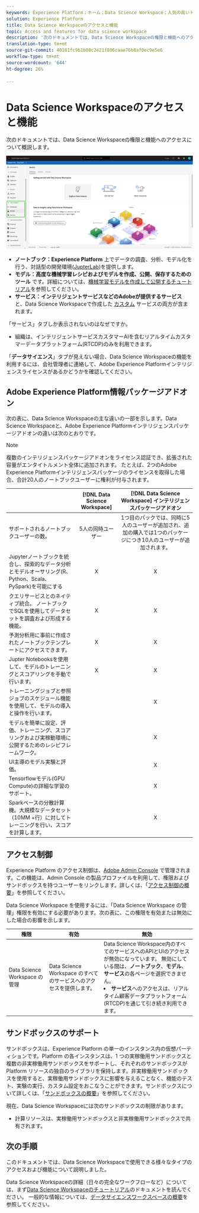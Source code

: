 ```yaml
---
keywords: Experience Platform；ホーム；Data Science Workspace；人気の高いトピック；アクセス制御；サンドボックス；インテリジェンスパック；dsw機能；dswアクセス；Adobe Experience Platformインテリジェンス；インテリジェンス；aepインテリジェンスパッケージ
solution: Experience Platform
title: Data Science Workspaceのアクセスと機能
topic: Access and features for data science workspace
description: '次のドキュメントでは、Data Science Workspaceの権限と機能へのアクセスについて概説します。 '
translation-type: tm+mt
source-git-commit: 40181fc9b1b08c2e21f806caae76b8af0ec9e5e6
workflow-type: tm+mt
source-wordcount: '644'
ht-degree: 26%

---
```



# Data Science Workspaceのアクセスと機能

次のドキュメントでは、Data Science Workspaceの権限と機能へのアクセスについて概説します。

![DSWタブ](./images/access/platform-tabs.png)

- **ノートブック：Experience Platform** 上でデータの調査、分析、モデル化を行う、対話型の開発環境([JupterLab](./jupyterlab/overview.md))を提供します。
- **モデル：高度な機械学習レシピおよびモデルを作成、公開、保存するためのツール** です。詳細については、[機械学習モデルを作成して公開するチュートリアル](./models-recipes/create-publish-model.md)を参照してください。
- **サービス：インテリジェントサービスなどのAdobeが提供するサービス** と、Data Science Workspaceで作成した [カスタム](../intelligent-services/home.md) サービスの両方が含まれます。

「サービス」タブしか表示されないのはなぜですか。

- 組織は、インテリジェントサービスカスタマーAIを含むリアルタイムカスタマーデータプラットフォーム(RTCDP)のみを利用できます。

「**データサイエンス**」タブが見えない場合、Data Science Workspaceの機能を利用するには、会社管理者に連絡して、Adobe Experience Platformインテリジェンスライセンスがあるかどうかを確認してください。

## Adobe Experience Platform情報パッケージアドオン

次の表に、Data Science Workspaceの主な違いの一部を示します。Data Science Workspaceと、Adobe Experience Platformインテリジェンスパッケージアドオンの違いは次のとおりです。

>[!NOTE]
>
>複数のインテリジェンスパッケージアドオンをライセンス認証でき、拡張された容量がエンタイトルメント全体に追加されます。 たとえば、2つのAdobe Experience Platformインテリジェンスパッケージのライセンスを取得した場合、合計20人のノートブックユーザーに権利が付与されます。

|  | [!DNL Data Science Workspace] | [!DNL Data Science Workspace] インテリジェンスパッケージアドオン |
| --- | :---: | :---: |
| サポートされるノートブックユーザーの数。 | 5人の同時ユーザー | 1つ目のパックでは、同時に5人のユーザーが追加され、追加の購入では1つのパッケージにつき10人のユーザーが追加されます。 |
| Jupyterノートブックを統合し、探索的なデータ分析とモデルオーサリング(R、Python、Scala、PySpark)を可能にする | X | X |
| クエリサービスとのネイティブ統合。 ノートブックでSQLを使用してデータセットを調査および形成する機能。 | X | X |
| 予測分析用に事前に作成されたノートブックテンプレートにアクセスできます。 | X | X |
| Jupter Notebooksを使用して、モデルのトレーニングとスコアリングを手動で行います。 | X | X |
| トレーニングジョブと参照ジョブのスケジュール機能を使用して、モデルの導入と操作を行います。 |  | X |
| モデルを簡単に設定、評価、トレーニング、スコアリングおよび実稼動環境に公開するためのレシピフレームワーク。 |  | X |
| UI主導のモデル実験と評価。 |  | X |
| Tensorflowモデル(GPU Compute)の詳細な学習のサポート。 |  | X |
| Sparkベースの分散計算機。大規模なデータセット（10MM +行）に対してトレーニングを行い、スコアを計算します。 |  | X |

## アクセス制御

Experience Platform のアクセス制御は、[Adobe Admin Console](https://adminconsole.adobe.com) で管理されます。この機能は、Admin Console の製品プロファイルを利用して、権限およびサンドボックスを持つユーザーをリンクします。詳しくは、「[アクセス制御の概要](../access-control/home.md)」を参照してください。

 Data Science Workspace を使用するには、「Data Science Workspace の管理」権限を有効にする必要があります。次の表に、この権限を有効または無効にした場合の影響を示します。

| 権限 | 有効 | 無効 |
|---|---|---|
| Data Science Workspace の管理 | Data Science Workspace のすべてのサービスへのアクセスを提供します。 | Data Science Workspace内のすべてのサービスへのAPIとUIのアクセスが無効になっています。 無効にしている間は、**ノートブック**、**モデル**、**サービス**&#x200B;の各ページを選択できません。 <li>**サービス**&#x200B;へのアクセスは、リアルタイム顧客データプラットフォーム(RTCDP)を通じて引き続き利用できます。</li> |

## サンドボックスのサポート

サンドボックスは、Experience Platform の単一のインスタンス内の仮想パーティションです。Platform の各インスタンスは、1 つの実稼働用サンドボックスと複数の非実稼働用サンドボックスをサポートし、それぞれのサンドボックスが Platform リソースの独自のライブラリを保持します。非実稼働用サンドボックスを使用すると、実稼働用サンドボックスに影響を与えることなく、機能のテスト、実験の実行、カスタム設定をおこなうことができます。サンドボックスについて詳しくは、「[サンドボックスの概要](../sandboxes/home.md)」を参照してください。

現在、Data Science Workspaceには次のサンドボックスの制限があります。

- 計算リソースは、実稼働用サンドボックスと非実稼働用サンドボックスで共有されます。

## 次の手順

このドキュメントでは、Data Science Workspaceで使用できる様々なタイプのアクセスおよび機能について説明しました。

Data Science Workspaceの詳細（日々の完全なワークフローなど）については、まず[Data Science Workspaceのチュートリアル](./walkthrough.md)のドキュメントを読んでください。 一般的な情報については、[データサイエンスワークスペースの概要](./home.md)を参照してください。